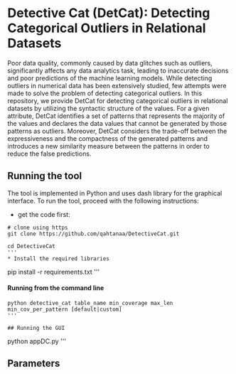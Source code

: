 # Detective Cat (DetCat): Detecting Categorical Outliers in Relational Datasets

Poor data quality, commonly caused by data glitches such as outliers, significantly affects any data analytics task, leading to inaccurate decisions and poor predictions of the machine learning models. While detecting outliers in numerical data has been extensively studied, few attempts were made to solve the problem of detecting categorical outliers. In this repository, we provide DetCat for detecting categorical outliers in relational datasets by utilizing the syntactic structure of the values. For a given attribute, DetCat identifies a set of patterns that represents the majority of the values and declares the data values that cannot be generated by those patterns as outliers. Moreover, DetCat considers the trade-off between the expressiveness and the compactness of the generated patterns and introduces a new similarity measure between the patterns in order to reduce the false predictions.

## Running the tool
The tool is implemented in Python and uses dash library for the graphical interface. To run the tool, proceed with the following instructions:
* get the code first:
```
# clone using https
git clone https://github.com/qahtanaa/DetectiveCat.git

cd DetectiveCat
'''
* Install the required libraries
```
pip install -r requirements.txt
'''
#### Running from the command line

```
python detective_cat table_name min_coverage max_len min_cov_per_pattern [default|custom]
'''

## Running the GUI

```
python appDC.py 
'''

## Parameters
